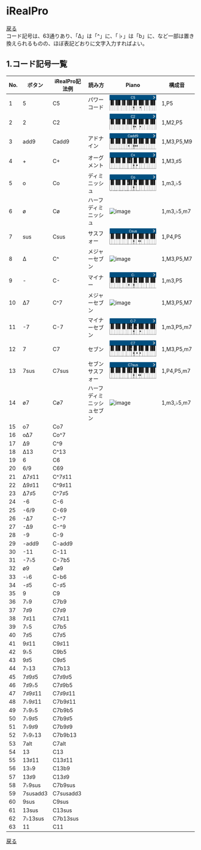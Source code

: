 # iRealPro
[戻る](./README.md)  
コード記号は、63通りあり、「∆」は「^」に、「♭」は「b」に、など一部は置き換えられるものの、ほぼ表記どおりに文字入力すればよい。

## 1.コード記号一覧

|No.|ボタン|iRealPro記法例|読み方|Piano|構成音|
|---|---|---|---|---|---|
|1|5|C5|パワーコード|<img src="images/C5p.png" alt="image">|1,P5|
|2|2|C2||<img src="images/C2p.png" alt="image">|1,M2,P5|
|3|add9|Cadd9|アドナイン|<img src="images/Cadd9p.png" alt="image">|1,M3,P5,M9|
|4|+|C+|オーグメント|<img src="images/C+p.png" alt="image">|1,M3,♯5|
|5|o|Co|ディミニッシュ|<img src="images/Cop.png" alt="image">|1,m3,♭5|
|6|ø|Cø|ハーフディミニッシュ|<img src="images/Cøp.png" alt="image">|1,m3,♭5,m7|
|7|sus|Csus|サスフォー|<img src="images/Csusp.png" alt="image">|1,P4,P5|
|8|∆|C^|メジャーセブン|<img src="images/C∆p.png" alt="image">|1,M3,P5,M7|
|9|-|C-|マイナー|<img src="images/C-p.png" alt="image">|1,m3,P5|
|10|∆7|C^7|メジャーセブン|<img src="images/C∆7p.png" alt="image">|1,M3,P5,M7|
|11|-7|C-7|マイナーセブン|<img src="images/C-7p.png" alt="image">|1,m3,P5,m7|
|12|7|C7|セブン|<img src="images/C7p.png" alt="image">|1,M3,P5,m7|
|13|7sus|C7sus|セブンサスフォー|<img src="images/C7susp.png" alt="image">|1,P4,P5,m7|
|14|ø7|Cø7|ハーフディミニッシュセブン|<img src="images/Cø7p.png" alt="image">|1,m3,♭5,m7|
|15|o7|Co7|||
|16|o∆7|Co^7|||
|17|∆9|C^9|||
|18|∆13|C^13|||
|19|6|C6|||
|20|6/9|C69|||
|21|∆7♯11|C^7♯11|||
|22|∆9♯11|C^9♯11|||
|23|∆7♯5|C^7♯5|||
|24|-6|C-6|||
|25|-6/9|C-69|||
|26|-∆7|C-^7|||
|27|-∆9|C-^9|||
|28|-9|C-9|||
|29|-add9|C-add9|||
|30|-11|C-11|||
|31|-7♭5|C-7b5|||
|32|ø9|Cø9|||
|33|-♭6|C-b6|||
|34|-♯5|C-♯5|||
|35|9|C9|||
|36|7♭9|C7b9|||
|37|7♯9|C7♯9|||
|38|7♯11|C7♯11|||
|39|7♭5|C7b5|||
|40|7♯5|C7♯5|||
|41|9♯11|C9♯11|||
|42|9♭5|C9b5|||
|43|9♯5|C9♯5|||
|44|7♭13|C7b13|||
|45|7♯9♯5|C7♯9♯5|||
|46|7♯9♭5|C7♯9b5|||
|47|7♯9♯11|C7♯9♯11|||
|48|7♭9♯11|C7b9♯11|||
|49|7♭9♭5|C7b9b5|||
|50|7♭9♯5|C7b9♯5|||
|51|7♭9♯9|C7b9♯9|||
|52|7♭9♭13|C7b9b13|||
|53|7alt|C7alt|||
|54|13|C13|||
|55|13♯11|C13♯11|||
|56|13♭9|C13b9|||
|57|13♯9|C13♯9|||
|58|7♭9sus|C7b9sus|||
|59|7susadd3|C7susadd3|||
|60|9sus|C9sus|||
|61|13sus|C13sus|||
|62|7♭13sus|C7b13sus|||
|63|11|C11|||
  
[戻る](./README.md) 